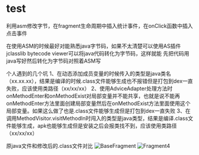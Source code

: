 # test
利用asm修改字节，在fragment生命周期中插入统计事件，在onClick函数中插入点击事件

在使用ASM的时候最好对能熟悉java字节码，如果不太清楚可以使用AS插件jclasslib bytecode viewer可以将java代码转化为字节码，这样就能
先把代码用java写好然后转化为字节码对照着ASM写

个人遇到的几个坑
1、在动态添加成员变量的时候传入的类型是java类名（xx.xx.xx），结果是编译的时候.class文件能够生成也不报错但是打包到dex一直失败，应该使用类路径（xx/xx/xx）
2、使用AdviceAdapter处理方法时onMethodEnter和onMethodExist对局部变量并不能共享，也就是说不能再onMethodEnter方法里面创建局部变量然后在onMethodExist方法里面使用这个局部变量。如果这么做了也是.class文件能够生成但是打包到dex一直失败
3、在调用MethodVisitor.visitMethodIn时闯入的类型是java类型，结果是编译.class文件能够生成，apk也能够生成但是安装之后会报类找不到，应该使用类路径（xx/xx/xx）

原java文件和修改后的.class文件对比
![BaseFragment](https://github.com/yaozhukuang/test/blob/master/caputrue/basefragment.png)
![Fragment4](https://github.com/yaozhukuang/test/blob/master/caputrue/fragment4.png)
